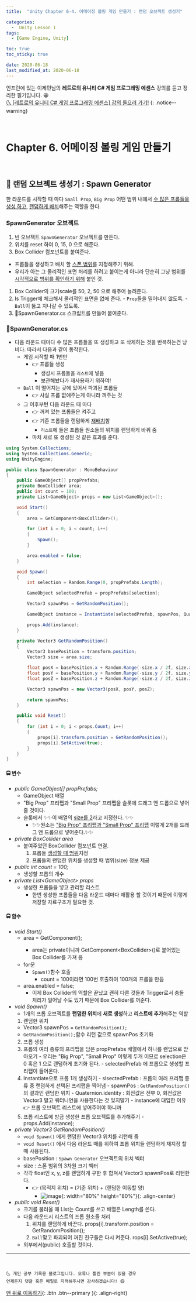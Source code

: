 ```yaml
---
title:  "Unity Chapter 6-4. 어메이징 볼링 게임 만들기 : 랜덤 오브젝트 생성기" 

categories:
  -  Unity Lesson 1 
tags:
  - [Game Engine, Unity]

toc: true
toc_sticky: true

date: 2020-06-18
last_modified_at: 2020-06-18
---
```


인프런에 있는 이제민님의 **레트로의 유니티 C# 게임 프로그래밍 에센스** 강의를 듣고 정리한 필기입니다. 😀  
[🌜 [레트로의 유니티 C# 게임 프로그래밍 에센스] 강의 들으러 가기!](https://www.inflearn.com/course/%EC%9C%A0%EB%8B%88%ED%8B%B0-%EA%B2%8C%EC%9E%84-%ED%94%84%EB%A1%9C%EA%B7%B8%EB%9E%98%EB%B0%8D-%EC%97%90%EC%84%BC%EC%8A%A4)
{: .notice--warning}

<br>

# Chapter 6. 어메이징 볼링 게임 만들기

<br>

## 🔔 랜덤 오브젝트 생성기 : Spawn Generator
 한 라운드를 시작할 때 마다 `Small Prop`, `Big Prop` 어떤 범위 내에서 <u>수 많은 프롭들을 생성 하고</u>, <u>랜덤하게 배치</u>해주는 역할을 한다.

### SpawnGenerator 오브젝트 

1. 빈 오브젝트 `SpawnGenerator` 오브젝트를 만든다.
2. 위치를 reset 하여 0, 15, 0 으로 해준다.
3. Box Collider 컴포넌트를 붙여준다.
  - 프롭들을 생성하고 배치 할 <u>스폰 범위</u>를 지정해주기 위해.
  - 우리가 아는 그 물리적인 표면 처리를 하려고 붙이는게 아니라 단순히 그냥 범위를 <u>시각적으로 범위를 확인하기 위해</u> 붙인 것.
  1. Box Collider의 크기scale를 50, 2, 50 으로 해주어 늘려준다.
  2. Is Trigger에 체크해서 물리적인 표면을 없애 준다.
    - `Prop`들을 밀어내지 않도록.
    - `Ball`이 뚫고 지나갈 수 있도록.
4. 📜SpawnGenerator.cs 스크립트를 만들어 붙여준다.

### 📜SpawnGenerator.cs
- 다음 라운드 때마다 수 많은 프롭들을 또 생성하고 또 삭제하는 것을 반복하는건 낭비다. 따라서 다음과 같이 동작한다.
  - 게임 시작할 때 1번만  
    - 👉 프롭들 생성
      - 생성시 프롭들을 `리스트`에 넣음
      - 보관해놨다가 재사용하기 위하여!
  - `Ball` 이 떨어지는 곳에 있어서 파괴된 프롭들
    - 👉 사실 프롭 없애주는게 아니라 꺼주는 것
  - 그 이후부턴 다음 라운드 때 마다 
    - 👉 꺼져 있는 프롭들은 켜주고 
    - 👉 기존 프롭들을 랜덤하게 <u>재배치</u>함
      - `리스트`에 들은 프롭들 원소들의 위치를 랜덤하게 바꿔 줌
    - 마치 새로 또 생성된 것 같은 효과를 준다.
  

```c#
using System.Collections;
using System.Collections.Generic;
using UnityEngine;

public class SpawnGenerator : MonoBehaviour
{
    public GameObject[] propPrefabs;
    private BoxCollider area;
    public int count = 100;
    private List<GameObject> props = new List<GameObject>();

    void Start()
    {
        area = GetComponent<BoxCollider>();

        for (int i = 0; i < count; i++)
        {
            Spawn();
        }

        area.enabled = false;
    }

    void Spawn()
    {
        int selection = Random.Range(0, propPrefabs.Length);

        GameObject selectedPrefab = propPrefabs[selection];

        Vector3 spawnPos = GetRandomPosition();

        GameObject instance = Instantiate(selectedPrefab, spawnPos, Quaternion.identity);

        props.Add(instance);
    }

    private Vector3 GetRandomPosition()
    {
        Vector3 basePosition = transform.position;
        Vector3 size = area.size;

        float posX = basePosition.x + Random.Range(-size.x / 2f, size.x / 2f);
        float posY = basePosition.y + Random.Range(-size.y / 2f, size.y / 2f);
        float posZ = basePosition.z + Random.Range(-size.z / 2f, size.z / 2f);

        Vector3 spawnPos = new Vector3(posX, posY, posZ);

        return spawnPos;
    }

    public void Reset() 
    {
        for (int i = 0; i < props.Count; i++) 
        {
            props[i].transform.position = GetRandomPosition();
            props[i].SetActive(true); 
        }
    }
}

```

#### 🚍 변수
- *public GameObject[] propPrefabs;*
  - GameObject 배열
  - "Big Prop" 프리팹과 "Small Prop" 프리팹을 슬롯에 드래그 앤 드롭으로 넣어 줄 것이다.
  - 슬롯에서 ✨✨이 배열의 <u>size를 2</u>라고 지정한다. ✨✨
    - ✨✨원소는 <u>"Big Prop" 프리팹과 "Small Prop" 프리팹</u> 이렇게 2개를 드래그 앤 드롭으로 넣어준다.✨✨
- *private BoxCollider area*
  - 붙여주었던 BoxCollider 컴포넌트 연결.
    1. 프롭들 <u>생성할 때 범위</u>지정
    2. 프롭들의 랜덤한 위치를 생성할 때 범위(size) 정보 제공
- *public int count = 100;*
  - 생성할 프롭의 개수
- *private List\<GameObject> props*
  - 생성한 프롭들을 넣고 관리할 리스트
    - 한번 생성한 프롭들을 다음 라운드 때마다 재활용 할 것이기 때문에 이렇게 저장할 자료구조가 필요한 것.

#### 🚍 함수
- *void Start()*
  - area = GetComponent<BoxCollider>();
    - area는 private이니까  GetComponent\<BoxCollider>()로 붙어있는 Box Collider를 가져 옴
  - for문
    - `Spawn()`함수 호출
      - count = 100이라면 100번 호출하여 100개의 프롭을 만듬
  - area.enabled = false;
    - 이제 Box Collider의 역할은 끝났고 괜히 다른 것들과 Trigger로서 충돌 처리가 일어날 수도 있기 때문에 Box Collider를 꺼준다. 
- *void Spawn()*
  - 1개의 프롭 오브젝트를 **랜덤한 위치**에 **새로 생성**하고 **리스트에 추가**해주는 역할
  1. 랜덤한 위치 
    - Vector3 spawnPos = `GetRandomPosition();`
    - `GetRandomPosition();`함수 리턴 값으로 spawnPos 초기화
  2. 프롭 생성
    1. 프롭의 여러 종류의 프리팹을 담은 propPrefabs 배열에서 하나를 랜덤으로 받아오기
      - 우리는 "Big Prop", "Small Prop" 이렇게 두개 이므로 selection은 0 혹은 1 으로 랜덤하게 초기화 된다.
      - selectedPrefab 에 프롭으로 생성할 프리팹이 들어온다. 
    2. Instantiate으로 프롭 1개 생성하기
      - slsectedPrefab : 프롭의 여러 프리팹 종류 중 랜덤하게 선택된 프리팹을 찍어냄
      - spawnPos :  `GetRandomPosition()`의 결과인 랜덤한 위치
      - Quaternion.identity : 회전값은 전부 0, 회전값은 Vector3 말고 쿼터니언을 사용한다는 것 잊지말기
      - instance에 대입한 이유 👉 프롭 오브젝트 리스트에 넣어주어야 하니까
    3. 프롭 리스트에 방금 생성한 프롭 오브젝트를 추가해주기
      - props.Add(instance);
- *private Vector3 GetRandomPosition()*
  - `void Spawn()` 에게 랜덤한 Vector3 위치를 리턴해 줌
  - `void Reset()` 에서 다음 라운드 때를 위하여 프롭 위치들 랜덤하게 재지정 할 때 사용된다.
  - basePosition : `Spawn Generator` 오브젝트의 위치 벡터
  - size : 스폰 범위의 3차원 크기 벡터
  - 각각 float인 x, y, z를 랜덤하게 구한 후 합쳐서 Vector3 spawnPos로 리턴한다.
    - 👉 (목적지 위치) = (기준 위치) + (랜덤한 이동할 양) 
      - ![image](https://user-images.githubusercontent.com/42318591/85031422-9da31c00-b1b9-11ea-87dc-c987ab402f10.png){: width="80%" height="80%"}{: .align-center}
- *public void Reset()*
  - 크기를 불러올 때 List는 Count를 쓰고 배열은 Length를 쓴다.
  - 다음 라운드시 리스트의 프롭 원소들 처리
    1. 위치를 랜덤하게 바꾼다. props[i].transform.position = GetRandomPosition();
    2. `Ball`맞고 파괴되어 꺼진 친구들은 다시 켜준다. rops[i].SetActive(true);
  - 외부에서(public) 호출할 것이다. 

***
<br>

    🌜 개인 공부 기록용 블로그입니다. 오류나 틀린 부분이 있을 경우 
    언제든지 댓글 혹은 메일로 지적해주시면 감사하겠습니다! 😄

[맨 위로 이동하기](#){: .btn .btn--primary }{: .align-right}